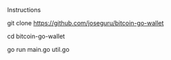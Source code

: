 Instructions

git clone https://github.com/joseguru/bitcoin-go-wallet


cd bitcoin-go-wallet



go run main.go util.go


